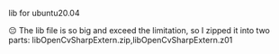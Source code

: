 lib for ubuntu20.04

:pensive: The lib file is so big and exceed the limitation, so I zipped it into two parts: libOpenCvSharpExtern.zip,libOpenCvSharpExtern.z01
